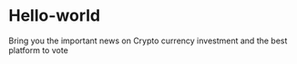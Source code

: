 # Hello-world
Bring you the important news on Crypto currency investment and the best platform to vote
